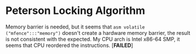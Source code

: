 Peterson Locking Algorithm
=========================

Memory barrier is needed, but it seems that `asm volatile ("mfence":::"memory")` doesn't create a hardware memory barrier, the result is not consistent with the expected. My CPU arch is Intel x86-64 SMP, it seems that CPU reordered the instructions. [**FAILED**]

